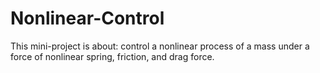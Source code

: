 # Nonlinear-Control
This mini-project is about: control a nonlinear process of a mass under a force of nonlinear spring, friction, and drag force.
